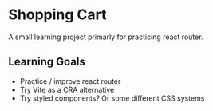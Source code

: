 # Shopping Cart

A small learning project primarly for practicing react router.

## Learning Goals

- Practice / improve react router
- Try Vite as a CRA alternative
- Try styled components? Or some different CSS systems

